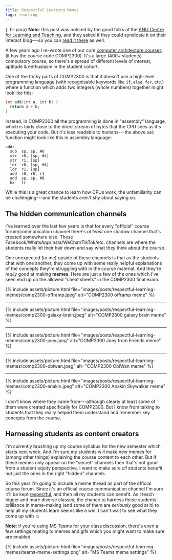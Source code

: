 ```yaml
---
title: Respectful Learning Memes
tags: teaching
---
```


{:.hl-para}
**Note**: this post was noticed by the good folks at the [ANU Centre for
Learning and
Teaching](https://services.anu.edu.au/business-units/centre-for-learning-teaching),
and they asked if they could syndicate it on their Interact blog---so you can
[read it
there](https://interact.weblogs.anu.edu.au/2021/03/03/respectful-learning-memes/)
as well.

A few years ago I re-wrote one of our core [computer architecture
courses](https://cs.anu.edu.au/courses/comp2300/) (it has the course code
COMP2300). It's a large (400+ students) compulsory course, so there's a spread
of different levels of interest, aptitude & enthusiasm in the student cohort.

One of the tricky parts of COMP2300 is that it doesn't use a high-level
programming language (with recognisable keywords like `if`, `else`, `for`, etc.)
where a function which adds two integers (whole numbers) together might look
like this:

```c
int add(int a, int b) {
  return a + b;
}
```

Instead, in COMP2300 all the programming is done in "assembly" language, which
is fairly close to the direct stream of bytes that the CPU sees as it's
executing your code. But it's less readable to humans---the above `add` function
might look like this in assembly language:

```arm
add:
  sub  sp, sp, #8
  str  r0, [sp, #4]
  str  r1, [sp]
  ldr  r0, [sp, #4]
  ldr  r1, [sp]
  add  r0, r0, r1
  add  sp, sp, #8
  bx   lr
```

While this is a great chance to learn how CPUs work, the unfamiliarity can
be challenging---and the students aren't shy about saying so.

## The hidden communication channels

I've learned over the last few years is that for every "official" course
forum/communication channel there's _at least_ one shadow channel that's created
somewhere else. These Facebook/WhatsApp/Insta/WeChat/TikTok/etc. channels are
where the students really let their hair down and say what they think about the
course.

One unexpected (to me) upside of these channels is that as the students chat
with one another, they come up with some really helpful explanations of the
concepts they're struggling with in the course material. And they're _really_
good at making **memes**. Here are just a few of the ones which I've seen end up
on the allowed "cheat sheets" in the COMP2300 final exam.

{% include assets/picture.html file="images/posts/respectful-learning-memes/comp2300-offramp.jpeg" alt="COMP2300 offramp meme" %}

---

{% include assets/picture.html file="images/posts/respectful-learning-memes/comp2300-galaxy-brain.jpeg" alt="COMP2300 galaxy brain meme" %}

---

{% include assets/picture.html file="images/posts/respectful-learning-memes/comp2300-joey.jpeg" alt="COMP2300 Joey from Friends meme" %}

---

{% include assets/picture.html file="images/posts/respectful-learning-memes/comp2300-obiwan.jpeg" alt="COMP2300 ObiWan meme" %}

---

{% include assets/picture.html file="images/posts/respectful-learning-memes/comp2300-anakin.jpeg" alt="COMP2300 Anakin Skywalker meme" %}

I don't know where they came from---although clearly at least some of them were
created specifically for COMP2300. But I know from talking to students that they
really helped them understand and remember key concepts from the course.

## Harnessing students as content creators

I'm currently brushing up my course syllabus for the new semester which starts
next week. And I'm sure my students will make new memes for (among other things)
explaining the course content to each other. But if these memes only appear on
the "secret" channels then that's not good from a student equity perspective. I
want to make sure _all_ students benefit, not just the ones in the right
"hidden" channels.

So this year I'm going to include a meme thread as part of the official course
forum. Since it's an official course communication channel I'm sure it'll be
kept [respectful](https://twitter.com/RespectfulMemes), and then all my students
can benefit. As I teach bigger and more diverse classes, the chance to harness
these students' brilliance in meme-making (and some of them are _seriously_ good
at it) to help all my students learn seems like a win. I can't wait to see what
they come up with ☺

**Note**: if you're using MS Teams for your class discussion, there's even a few
settings relating to memes and gifs which you might want to make sure are
enabled.

{% include assets/picture.html file="images/posts/respectful-learning-memes/teams-meme-settings.png" alt="MS Teams meme settings" %}
